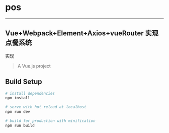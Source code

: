 # pos
---------------------------------------------------------------------------------
Vue+Webpack+Element+Axios+vueRouter
实现点餐系统
---------------------------------------------------------------------------------
实现
> A Vue.js project

## Build Setup

``` bash
# install dependencies
npm install

# serve with hot reload at localhost
npm run dev

# build for production with minification
npm run build


